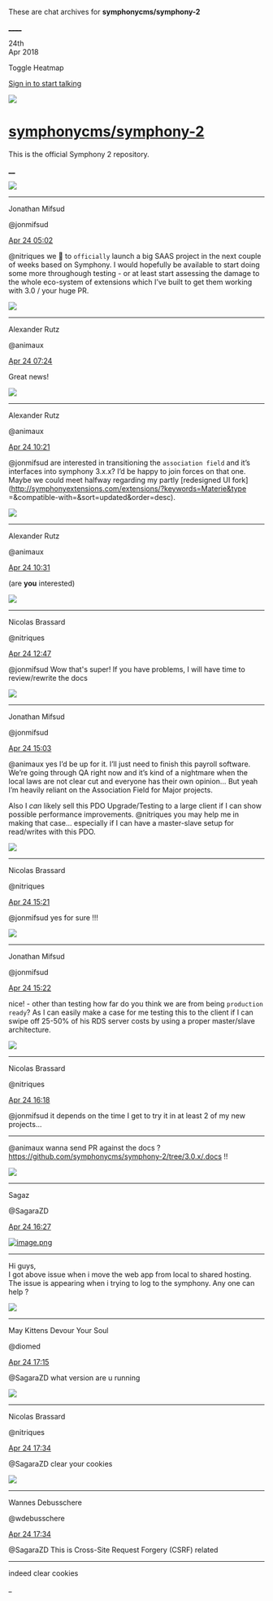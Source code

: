 These are chat archives for **symphonycms/symphony-2**

[__](/symphonycms/symphony-2/archives/2018/04/25)[__](/symphonycms/symphony-2/archives/2018/04/23)

24th  
Apr 2018

Toggle Heatmap

[Sign in to start talking](/login?action=login&button=archive-login)

![](https://avatars-02.gitter.im/group/iv/3/57542c45c43b8c601977197e?s=48)

#  [symphonycms/symphony-2](/symphonycms/symphony-2)

This is the official Symphony 2 repository.

[ __](/orgs/symphonycms/rooms "More symphonycms rooms")

![](https://avatars1.githubusercontent.com/u/859775?v=4&s=30)

____

Jonathan Mifsud

@jonmifsud

[Apr 24
05:02](https://gitter.im/symphonycms/symphony-2?at=5adeba825f188ccc15989ca3)

@nitriques we :pray: to `officially` launch a big SAAS project in the next
couple of weeks based on Symphony. I would hopefully be available to start
doing some more throughough testing - or at least start assessing the damage
to the whole eco-system of extensions which I’ve built to get them working
with 3.0 / your huge PR.

![](https://avatars2.githubusercontent.com/u/446874?v=4&s=30)

____

Alexander Rutz

@animaux

[Apr 24
07:24](https://gitter.im/symphonycms/symphony-2?at=5adedb945d7286b43a5fa3e5)

Great news!

![](https://avatars2.githubusercontent.com/u/446874?v=4&s=30)

____

Alexander Rutz

@animaux

[Apr 24
10:21](https://gitter.im/symphonycms/symphony-2?at=5adf05111130fe3d360e4c79)

@jonmifsud are interested in transitioning the `association field` and it’s
interfaces into symphony 3.x.x? I’d be happy to join forces on that one. Maybe
we could meet halfway regarding my partly [redesigned UI
fork](http://symphonyextensions.com/extensions/?keywords=Materie&type
=&compatible-with=&sort=updated&order=desc).

![](https://avatars2.githubusercontent.com/u/446874?v=4&s=30)

____

Alexander Rutz

@animaux

[Apr 24
10:31](https://gitter.im/symphonycms/symphony-2?at=5adf078062316e0505f3b3b8)

(are **you** interested)

![](https://avatars1.githubusercontent.com/u/771169?v=4&s=30)

____

Nicolas Brassard

@nitriques

[Apr 24
12:47](https://gitter.im/symphonycms/symphony-2?at=5adf276427c509a774464472)

@jonmifsud Wow that's super! If you have problems, I will have time to
review/rewrite the docs

![](https://avatars1.githubusercontent.com/u/859775?v=4&s=30)

____

Jonathan Mifsud

@jonmifsud

[Apr 24
15:03](https://gitter.im/symphonycms/symphony-2?at=5adf472c5d7286b43a61efac)

@animaux yes I’d be up for it. I’ll just need to finish this payroll software.
We’re going through QA right now and it’s kind of a nightmare when the local
laws are not clear cut and everyone has their own opinion… But yeah I’m
heavily reliant on the Association Field for Major projects.

Also I _can_ likely sell this PDO Upgrade/Testing to a large client if I can
show possible performance improvements.  @nitriques you may help me in making
that case… especially if I can have a master-slave setup for read/writes with
this PDO.

![](https://avatars1.githubusercontent.com/u/771169?v=4&s=30)

____

Nicolas Brassard

@nitriques

[Apr 24
15:21](https://gitter.im/symphonycms/symphony-2?at=5adf4b6f2b9dfdbc3ac41c42)

@jonmifsud yes for sure !!!

![](https://avatars1.githubusercontent.com/u/859775?v=4&s=30)

____

Jonathan Mifsud

@jonmifsud

[Apr 24
15:22](https://gitter.im/symphonycms/symphony-2?at=5adf4bb66d7e07082b2bb7b5)

nice! - other than testing how far do you think we are from being `production
ready`? As I can easily make a case for me testing this to the client if I can
swipe off 25-50% of his RDS server costs by using a proper master/slave
architecture.

![](https://avatars1.githubusercontent.com/u/771169?v=4&s=30)

____

Nicolas Brassard

@nitriques

[Apr 24
16:18](https://gitter.im/symphonycms/symphony-2?at=5adf58ca2d0e228d7ba94ae0)

@jonmifsud it depends on the time I get to try it in at least 2 of my new
projects...

____

@animaux wanna send PR against the docs ?
<https://github.com/symphonycms/symphony-2/tree/3.0.x/.docs> !!

![](https://avatars0.githubusercontent.com/u/25058474?v=4&s=30)

____

Sagaz

@SagaraZD

[Apr 24
16:27](https://gitter.im/symphonycms/symphony-2?at=5adf5aee5f188ccc159bfe5c)

[![image.png](https://files.gitter.im/symphonycms/symphony-2/dbWs/thumb/image.png)](https://files.gitter.im/symphonycms/symphony-2/dbWs/image.png)

____

Hi guys,  
I got above issue when i move the web app from local to shared hosting. The
issue is appearing when i trying to log to the symphony. Any one can help ?

![](https://avatars1.githubusercontent.com/u/72777?v=4&s=30)

____

May Kittens Devour Your Soul

@diomed

[Apr 24
17:15](https://gitter.im/symphonycms/symphony-2?at=5adf66391130fe3d36108a86)

@SagaraZD what version are u running

![](https://avatars1.githubusercontent.com/u/771169?v=4&s=30)

____

Nicolas Brassard

@nitriques

[Apr 24
17:34](https://gitter.im/symphonycms/symphony-2?at=5adf6a9727c509a77447e4e7)

@SagaraZD clear your cookies

![](https://avatars1.githubusercontent.com/u/4136426?v=4&s=30)

____

Wannes Debusschere

@wdebusschere

[Apr 24
17:34](https://gitter.im/symphonycms/symphony-2?at=5adf6a981130fe3d3610a3c7)

@SagaraZD This is Cross-Site Request Forgery (CSRF) related

____

indeed clear cookies

_

